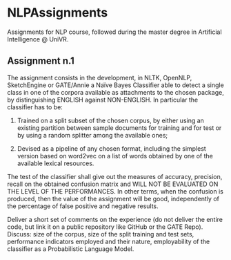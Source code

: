 # NLPAssignments
Assignments for NLP course, followed during the master degree in Artificial Intelligence @ UniVR.
## Assignment n.1
The assignment consists in the development, in NLTK, OpenNLP, SketchEngine or GATE/Annie a Naïve Bayes Classifier able to detect a single class in one of the corpora available as attachments to the chosen package, by distinguishing ENGLISH against NON-ENGLISH. In particular the classifier has to be:

1. Trained on a split subset of the chosen corpus, by either using an existing partition between sample documents for training and for test or by using a random splitter among the available ones;

2. Devised as a pipeline of any chosen format, including the simplest version based on word2vec on a list of words obtained by one of the available lexical resources.

The test of the classifier shall give out the measures of accuracy, precision, recall on the obtained confusion matrix and WILL NOT BE EVALUATED ON THE LEVEL OF THE PERFORMANCES. In other terms, when the confusion is produced, then the value of the assignment will be good, independently of the percentage of false positive and negative results.

Deliver a short set of comments on the experience (do not deliver the entire code, but link it on a public repository like GitHub or the GATE Repo).\
Discuss: size of the corpus, size of the split training and test sets, performance indicators employed and their nature, employability of the classifier as a Probabilistic Language Model.
